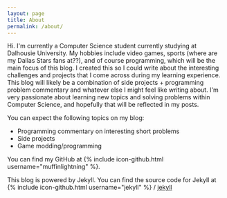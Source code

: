 ```yaml
---
layout: page
title: About
permalink: /about/
---
```


Hi. I'm currently a Computer Science student currently studying at Dalhousie University. My hobbies include video games, sports (where are my Dallas Stars fans at??), and of course programming, which will be the main focus of this blog. I created this so I could write about the interesting challenges and projects that I come across during my learning experience. This blog will likely be a combination of side projects + programming problem commentary and whatever else I might feel like writing about. I'm very passionate about learning new topics and solving problems within Computer Science, and hopefully that will be reflected in my posts.


You can expect the following topics on my blog:

- Programming commentary on interesting short problems
- Side projects
- Game modding/programming

You can find my GitHub at {% include icon-github.html username="muffinlightning" %}.


This blog is powered by Jekyll. You can find the source code for Jekyll at
{% include icon-github.html username="jekyll" %} /
[jekyll](https://github.com/jekyll/jekyll)
